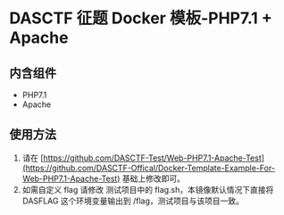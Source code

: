 # DASCTF 征题 Docker 模板-PHP7.1 + Apache
## 内含组件
- PHP7.1
- Apache

## 使用方法
1. 请在 [https://github.com/DASCTF-Test/Web-PHP7.1-Apache-Test](https://github.com/DASCTF-Offical/Docker-Template-Example-For-Web-PHP7.1-Apache-Test) 基础上修改即可。
2. 如需自定义 flag 请修改 测试项目中的 flag.sh，本镜像默认情况下直接将 DASFLAG 这个环境变量输出到 /flag，测试项目与该项目一致。

